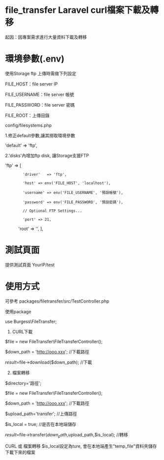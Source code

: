 # file_transfer Laravel curl檔案下載及轉移

起因：因專案需求進行大量資料下載及轉移

# 環境參數(.env)

使用Storage ftp 上傳時需做下列設定  

FILE_HOST：file server IP

FILE_USERNAME：file server 帳號

FILE_PASSWORD：file server 密碼

FILE_ROOT：上傳目錄

config/filesystems.php 

 1.修正default參數,讓其撈取環境參數
 
 'default' => 'ftp',
 
 2.'disks'內增加ftp disk, 讓Storage支援FTP
 
 'ftp' => [
            
            'driver'   => 'ftp',
            
            'host' => env('FILE_HOST', 'localhost'),
            
            'username' => env('FILE_USERNAME', '預設帳號'),
            
            'password' => env('FILE_PASSWORD', '預設密碼'),

            // Optional FTP Settings...
            
            'port' => 21,
            
            'root' => '',
        ],


# 測試頁面

提供測試頁面 YourIP/test

# 使用方式

可參考 packages/filetransfer/src/TestController.php

使用package 

use Burgess\FileTransfer;

1. CURL下載

 $file = new FileTransfer\FileTransferController();
 
 $down_path = 'http://ooo.xxx'; //下載路徑
 
 $result=$file->download($down_path); //下載
 
 
2. 檔案轉移

 $directory='路徑';

 $file = new FileTransfer\FileTransferController();
 
 $down_path = 'http://ooo.xxx'; //下載路徑
 
 $upload_path='transfer'; //上傳路徑
 
 $is_local = true; //是否在本地端儲存
 
 $result=$file->transfer($down_path,$upload_path,$is_local); //轉移
 

CURL 或 檔案轉移 $is_local設定為ture, 會在本地端產生"temp_file"資料夾儲存下載下來的檔案
